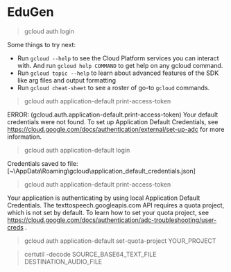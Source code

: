 # EduGen

> gcloud auth login

Some things to try next:

* Run `gcloud --help` to see the Cloud Platform services you can interact with. And run `gcloud help COMMAND` to get help on any gcloud command.
* Run `gcloud topic --help` to learn about advanced features of the SDK like arg files and output formatting
* Run `gcloud cheat-sheet` to see a roster of go-to `gcloud` commands.

> gcloud auth application-default print-access-token

ERROR: (gcloud.auth.application-default.print-access-token) Your default credentials were not found. To set up Application Default Credentials, see https://cloud.google.com/docs/authentication/external/set-up-adc for more information.

> gcloud auth application-default login

Credentials saved to file: [~\AppData\Roaming\gcloud\application_default_credentials.json]


> gcloud auth application-default print-access-token

Your application is authenticating by using local Application Default Credentials. The texttospeech.googleapis.com API requires a quota project, which is not set by default. To learn how to set your quota project, see https://cloud.google.com/docs/authentication/adc-troubleshooting/user-creds .

> gcloud auth application-default set-quota-project YOUR_PROJECT

> certutil -decode SOURCE_BASE64_TEXT_FILE DESTINATION_AUDIO_FILE
